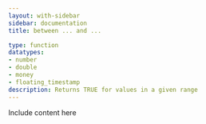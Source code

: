 ```yaml
---
layout: with-sidebar
sidebar: documentation
title: between ... and ...

type: function
datatypes:
- number
- double
- money
- floating_timestamp
description: Returns TRUE for values in a given range 
---
```


Include content here
